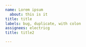 ```yaml
---
name: Lorem ipsum
  about: this is it
title: title
labels: bug, duplicate, with colon
assignees: electricg
title: title2

---
```

